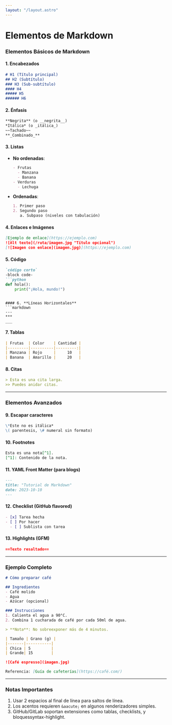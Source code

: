 ```yaml
---
layout: "/layout.astro"
---
```

# Elementos de Markdown
### **Elementos Básicos de Markdown**

#### 1. **Encabezados**
```markdown
# H1 (Título principal)
## H2 (Subtítulo)
### H3 (Sub-subtítulo)
#### H4
##### H5
###### H6
```

#### 2. **Énfasis**
```markdown
**Negrita** (o __negrita__)
*Itálica* (o _itálica_)
~~Tachado~~
**_Combinado_**
```

#### 3. **Listas**
- **No ordenadas**:  
  ```markdown
  - Frutas  
    - Manzana  
    - Banana  
  - Verduras  
    - Lechuga  
  ```

- **Ordenadas**:  
  ```markdown
  1. Primer paso  
  2. Segundo paso  
     a. Subpaso (niveles con tabulación)  
  ```

#### 4. **Enlaces e Imágenes**
```markdown
[Ejemplo de enlace](https://ejemplo.com)  
![Alt texto](/ruta/imagen.jpg "Título opcional")  
[![Imagen con enlace](imagen.jpg)](https://ejemplo.com)
```

#### 5. **Código**
```markdown
`código corto`
-block code-
```python
def hola():
    print("¡Hola, mundo!")
```
```

#### 6. **Líneas Horizontales**
```markdown
---
*** 
___
```

#### 7. **Tablas**
```markdown
| Frutas  | Color    | Cantidad |
|---------|----------|---------:|
| Manzana | Rojo     |     10   |
| Banana  | Amarillo |     20   |
```

#### 8. **Citas**
```markdown
> Esta es una cita larga.  
>> Puedes anidar citas.
```

---

### **Elementos Avanzados**

#### 9. **Escapar caracteres**
```markdown
\*Este no es itálica*  
\( parentesis, \# numeral sin formato)
```

#### 10. **Footnotes**
```markdown
Esta es una nota[^1].  
[^1]: Contenido de la nota.
```

#### 11. **YAML Front Matter (para blogs)**
```markdown
---
title: "Tutorial de Markdown"
date: 2023-10-10
---
```

#### 12. **Checklist (GitHub flavored)**
```markdown
- [x] Tarea hecha  
- [ ] Por hacer  
  - [ ] Sublista con tarea
```

#### 13. **Highlights (GFM)**
```markdown
==Texto resaltado==
```

---

### **Ejemplo Completo**
```markdown
# Cómo preparar café

## Ingredientes
- Café molido
- Agua
- Azúcar (opcional)

### Instrucciones
1. Calienta el agua a 90°C.  
2. Combina 1 cucharada de café por cada 50ml de agua.

> **Nota**: No sobreexponer más de 4 minutos.

| Tamaño | Grano (g) |
|-------|-----------|
| Chica | 5         |
| Grande| 15        |

![Café espresso](imagen.jpg)

Referencia: [Guía de cafeterías](https://café.com/)
```

---

### **Notas Importantes**
1. Usar 2 espacios al final de línea para saltos de línea.
2. Los acentos requieren `&aacute;` en algunos renderizadores simples.
3. GitHub/GitLab soportan extensiones como tablas, checklists, y bloquessyntax-highlight.